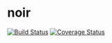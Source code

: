 # noir

[![Build Status](https://travis-ci.org/TE-ToshiakiTanaka/noir.svg?branch=master)](https://travis-ci.org/TE-ToshiakiTanaka/noir)
[![Coverage Status](https://coveralls.io/repos/github/TE-ToshiakiTanaka/noir/badge.svg?branch=master)](https://coveralls.io/github/TE-ToshiakiTanaka/noir?branch=master)
